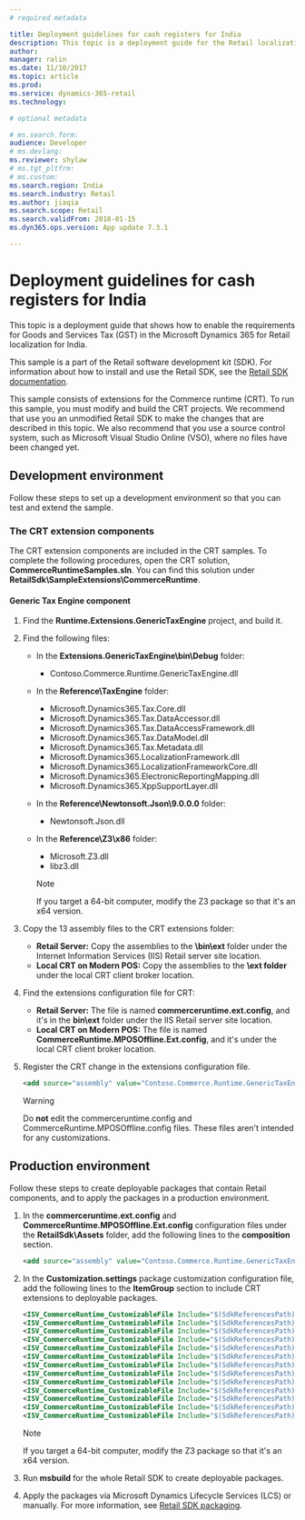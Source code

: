 ```yaml
---
# required metadata

title: Deployment guidelines for cash registers for India
description: This topic is a deployment guide for the Retail localization for India.
author: 
manager: ralin
ms.date: 11/10/2017
ms.topic: article
ms.prod: 
ms.service: dynamics-365-retail
ms.technology: 

# optional metadata

# ms.search.form: 
audience: Developer
# ms.devlang: 
ms.reviewer: shylaw
# ms.tgt_pltfrm: 
# ms.custom: 
ms.search.region: India
ms.search.industry: Retail
ms.author: jiaqia
ms.search.scope: Retail
ms.search.validFrom: 2018-01-15
ms.dyn365.ops.version: App update 7.3.1

---
```

# Deployment guidelines for cash registers for India

This topic is a deployment guide that shows how to enable the requirements for Goods and Services Tax (GST) in the Microsoft Dynamics 365 for Retail localization for India.

This sample is a part of the Retail software development kit (SDK). For information about how to install and use the Retail SDK, see the [Retail SDK documentation](./retail-sdk-overview.md).

This sample consists of extensions for the Commerce runtime (CRT). To run this sample, you must modify and build the CRT projects. We recommend that use you an unmodified Retail SDK to make the changes that are described in this topic. We also recommend that you use a source control system, such as Microsoft Visual Studio Online (VSO), where no files have been changed yet.

## Development environment

Follow these steps to set up a development environment so that you can test and extend the sample.

### The CRT extension components

The CRT extension components are included in the CRT samples. To complete the following procedures, open the CRT solution, **CommerceRuntimeSamples.sln**. You can find this solution under **RetailSdk\\SampleExtensions\\CommerceRuntime**.

#### Generic Tax Engine component

1. Find the **Runtime.Extensions.GenericTaxEngine** project, and build it.
2. Find the following files:

    - In the **Extensions.GenericTaxEngine\\bin\\Debug** folder:

        - Contoso.Commerce.Runtime.GenericTaxEngine.dll

    - In the **Reference\\TaxEngine** folder:

        - Microsoft.Dynamics365.Tax.Core.dll
        - Microsoft.Dynamics365.Tax.DataAccessor.dll
        - Microsoft.Dynamics365.Tax.DataAccessFramework.dll
        - Microsoft.Dynamics365.Tax.DataModel.dll
        - Microsoft.Dynamics365.Tax.Metadata.dll
        - Microsoft.Dynamics365.LocalizationFramework.dll
        - Microsoft.Dynamics365.LocalizationFrameworkCore.dll
        - Microsoft.Dynamics365.ElectronicReportingMapping.dll
        - Microsoft.Dynamics365.XppSupportLayer.dll

    - In the **Reference\\Newtonsoft.Json\\9.0.0.0** folder:

        - Newtonsoft.Json.dll

    - In the **Reference\\Z3\\x86** folder:

        - Microsoft.Z3.dll
        - libz3.dll

        > [!NOTE]
        > If you target a 64-bit computer, modify the Z3 package so that it's an x64 version.

3. Copy the 13 assembly files to the CRT extensions folder:

    - **Retail Server:** Copy the assemblies to the **\\bin\\ext** folder under the Internet Information Services (IIS) Retail server site location.
    - **Local CRT on Modern POS:** Copy the assemblies to the **\\ext folder** under the local CRT client broker location.

4. Find the extensions configuration file for CRT:

    - **Retail Server:** The file is named **commerceruntime.ext.config**, and it's in the **bin\\ext** folder under the IIS Retail server site location.
    - **Local CRT on Modern POS:** The file is named **CommerceRuntime.MPOSOffline.Ext.config**, and it's under the local CRT client broker location.

5. Register the CRT change in the extensions configuration file.

    ``` xml
    <add source="assembly" value="Contoso.Commerce.Runtime.GenericTaxEngine" />
    ```

    > [!WARNING]
    > Do **not** edit the commerceruntime.config and CommerceRuntime.MPOSOffline.config files. These files aren't intended for any customizations.

## Production environment

Follow these steps to create deployable packages that contain Retail components, and to apply the packages in a production environment.

1. In the **commerceruntime.ext.config** and **CommerceRuntime.MPOSOffline.Ext.config** configuration files under the **RetailSdk\\Assets** folder, add the following lines to the **composition** section.

    ``` xml
    <add source="assembly" value="Contoso.Commerce.Runtime.GenericTaxEngine" />
    ```

2. In the **Customization.settings** package customization configuration file, add the following lines to the **ItemGroup** section to include CRT extensions to deployable packages.

    ``` xml
    <ISV_CommerceRuntime_CustomizableFile Include="$(SdkReferencesPath)\Contoso.Commerce.Runtime.Extensions.GenericTaxEngine.dll" />
    <ISV_CommerceRuntime_CustomizableFile Include="$(SdkReferencesPath)\TaxEngine\Microsoft.Dynamics365.Tax.Core.dll" />
    <ISV_CommerceRuntime_CustomizableFile Include="$(SdkReferencesPath)\TaxEngine\Microsoft.Dynamics365.Tax.Metadata.dll" />
    <ISV_CommerceRuntime_CustomizableFile Include="$(SdkReferencesPath)\TaxEngine\Microsoft.Dynamics365.Tax.DataAccessor.dll" />
    <ISV_CommerceRuntime_CustomizableFile Include="$(SdkReferencesPath)\TaxEngine\Microsoft.Dynamics365.Tax.DataAccessFramework.dll" />
    <ISV_CommerceRuntime_CustomizableFile Include="$(SdkReferencesPath)\TaxEngine\Microsoft.Dynamics365.Tax.DataModel.dll" />
    <ISV_CommerceRuntime_CustomizableFile Include="$(SdkReferencesPath)\TaxEngine\Microsoft.Dynamics365.LocalizationFramework.dll" />
    <ISV_CommerceRuntime_CustomizableFile Include="$(SdkReferencesPath)\TaxEngine\Microsoft.Dynamics365.LocalizationFrameworkCore.dll" />
    <ISV_CommerceRuntime_CustomizableFile Include="$(SdkReferencesPath)\TaxEngine\Microsoft.Dynamics365.ElectronicReportingMapping.dll" />
    <ISV_CommerceRuntime_CustomizableFile Include="$(SdkReferencesPath)\TaxEngine\Microsoft.Dynamics365.XppSupportLayer.dll" />
    <ISV_CommerceRuntime_CustomizableFile Include="$(SdkReferencesPath)\Newtonsoft.Json\9.0.0.0\Newtonsoft.Json.dll" />
    <ISV_CommerceRuntime_CustomizableFile Include="$(SdkReferencesPath)\Z3\x86\Microsoft.Z3.dll" />
    <ISV_CommerceRuntime_CustomizableFile Include="$(SdkReferencesPath)\Z3\x86\libz3.dll" />
    ```

    > [!NOTE]
    > If you target a 64-bit computer, modify the Z3 package so that it's an x64 version.

3. Run **msbuild** for the whole Retail SDK to create deployable packages.
4. Apply the packages via Microsoft Dynamics Lifecycle Services (LCS) or manually. For more information, see [Retail SDK packaging](../../dev-itpro/retail-sdk/retail-sdk-packaging.md).
